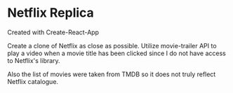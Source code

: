 # Netflix Replica

Created with Create-React-App

Create a clone of Netflix as close as possible. Utilize movie-trailer API to play a video when a movie title has been clicked since I do not have access to Netflix's library.

Also the list of movies were taken from TMDB so it does not truly reflect Netflix catalogue.
